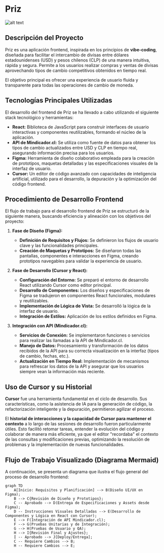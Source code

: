 # Priz 
![alt text](https://media-hosting.imagekit.io/7001d858c7c64256/prizz.png?Expires=1841442351&Key-Pair-Id=K2ZIVPTIP2VGHC&Signature=CtIls1DsqKQTTFEOCR0~zuxEBmJqPkqwrDiuuni1nWSNIKYEyUdrR4hUBBW5lWdjhQuHOSQpxeT63cWKxSxAkOVt10wiwumu9ZBhYqqj4AKn3mFgOdbwmj0Sh2GDwG58T1IWzCtXaBHZIFkG3cstpLzscMbGh7JtNRnRzIwiD-62Di2RdLzY5R8vZj0qKKDl8vgz7A~sOib1ECLk~0QAVowzRJA0H0xi8L8cl68CtKlpk32h6EWEvqSuVHPehnRw1li7ptfn5dwK1zlYVrgPmNX8Qt4MTspbxXU4POQAi3LrBOSELJly8v5rGjntXaAzRYaFnUBWr9nEfGVPItVKEA__)
## Descripción del Proyecto

Priz es una aplicación frontend, inspirada en los principios de **vibe-coding**, diseñada para facilitar el intercambio de divisas entre dólares estadounidenses (USD) y pesos chilenos (CLP) de una manera intuitiva, rápida y segura. Permite a los usuarios realizar compras y ventas de divisas aprovechando tipos de cambio competitivos obtenidos en tiempo real.

El objetivo principal es ofrecer una experiencia de usuario fluida y transparente para todas las operaciones de cambio de moneda.

## Tecnologías Principales Utilizadas

El desarrollo del frontend de Priz se ha llevado a cabo utilizando el siguiente stack tecnológico y herramientas:

* **React:** Biblioteca de JavaScript para construir interfaces de usuario interactivas y componentes reutilizables, formando el núcleo de la aplicación.
* **API de Mindicador.cl:** Se utiliza como fuente de datos para obtener los tipos de cambio actualizados entre USD y CLP en tiempo real, asegurando información precisa para los usuarios.
* **Figma:** Herramienta de diseño colaborativo empleada para la creación de prototipos, maquetas detalladas y las especificaciones visuales de la interfaz de usuario.
* **Cursor:** Un editor de código avanzado con capacidades de inteligencia artificial, utilizado para el desarrollo, la depuración y la optimización del código frontend.

## Procedimiento de Desarrollo Frontend

El flujo de trabajo para el desarrollo frontend de Priz se estructuró de la siguiente manera, buscando eficiencia y alineación con los objetivos del proyecto:

1.  **Fase de Diseño (Figma):**
    * **Definición de Requisitos y Flujos:** Se definieron los flujos de usuario clave y las funcionalidades principales.
    * **Creación de Maquetas y Prototipos:** Se diseñaron todas las pantallas, componentes e interacciones en Figma, creando prototipos navegables para validar la experiencia de usuario.

2.  **Fase de Desarrollo (Cursor y React):**
    * **Configuración del Entorno:** Se preparó el entorno de desarrollo React utilizando Cursor como editor principal.
    * **Desarrollo de Componentes:** Los diseños y especificaciones de Figma se tradujeron en componentes React funcionales, modulares y reutilizables.
    * **Implementación de Lógica de Vista:** Se desarrolló la lógica de la interfaz de usuario.
    * **Integración de Estilos:** Aplicación de los estilos definidos en Figma.

3.  **Integración con API (Mindicador.cl):**
    * **Servicios de Conexión:** Se implementaron funciones o servicios para realizar las llamadas a la API de Mindicador.cl.
    * **Manejo de Datos:** Procesamiento y transformación de los datos recibidos de la API para su correcta visualización en la interfaz (tipos de cambio, fechas, etc.).
    * **Actualización en Tiempo Real:** Implementación de mecanismos para refrescar los datos de la API y asegurar que los usuarios siempre vean la información más reciente.


## Uso de Cursor y su Historial

**Cursor** fue una herramienta fundamental en el ciclo de desarrollo. Sus características, como la asistencia de IA para la generación de código, la refactorización inteligente y la depuración, permitieron agilizar el proceso.

El **historial de interacciones y la capacidad de Cursor para mantener el contexto** a lo largo de las sesiones de desarrollo fueron particularmente útiles. Esto facilitó retomar tareas, entender la evolución del código y colaborar de manera más eficiente, ya que el editor "recordaba" el contexto de las consultas y modificaciones previas, optimizando la resolución de problemas y la implementación de nuevas funcionalidades.

## Flujo de Trabajo Visualizado (Diagrama Mermaid)

A continuación, se presenta un diagrama que ilustra el flujo general del proceso de desarrollo frontend:

```mermaid
graph TD
    A[Inicio: Requisitos y Planificación] --> B(Diseño UI/UX en Figma);
    B --> C{Revisión de Diseño y Prototipos};
    C -- Aprobado --> D(Entrega de Especificaciones y Assets desde Figma);
    D -- Instrucciones Visuales Detalladas --> E(Desarrollo de Componentes y Lógica en React con Cursor);
    E --> F(Integración de API Mindicador.cl);
    F --> G(Pruebas Unitarias y de Integración);
    G --> H(Pruebas de Usuario y QA);
    H --> I{Revisión Final y Ajustes};
    I -- Aprobado --> J[Deploy/Entrega];
    C -- Requiere Cambios --> B;
    H -- Requiere Cambios --> E;
